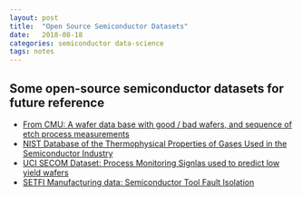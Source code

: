 ```yaml
---
layout: post
title:  "Open Source Semiconductor Datasets"
date:   2018-08-18
categories: semiconductor data-science
tags: notes
---
```

## Some open-source semiconductor datasets for future reference

*  [From CMU: A wafer data base with good / bad wafers, and sequence of etch process measurements](https://www.cs.cmu.edu/~bobski/data/data.html)
 * [NIST Database of the Thermophysical Properties of Gases Used in the Semiconductor Industry](https://catalog.data.gov/dataset/nist-database-of-the-thermophysical-properties-of-gases-used-in-the-semiconductor-industry)
 * [UCI SECOM Dataset: Process Monitoring Signlas used to predict low yield wafers](http://archive.ics.uci.edu/ml/datasets/secom)
 * [SETFI Manufacturing data: Semiconductor Tool Fault Isolation](http://www.causality.inf.ethz.ch/repository.php?id=19)
